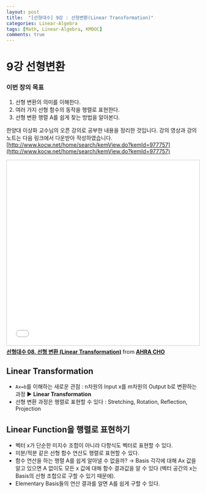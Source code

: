 ```yaml
---
layout: post
title:  "[선형대수] 9강 : 선형변환(Linear Transformation)"
categories: Linear-Algebra
tags: [Math, Linear-Algebra, KMOOC]
comments: true
---
```



# 9강 선형변환
### 이번 장의 목표
1. 선형 변환의 의미를 이해한다.  
2. 여러 가지 선형 함수의 동작을 행렬로 표현한다.  
3. 선형 변환 행렬 A를 쉽게 찾는 방법을 알아본다.  
  
  

한양대 이상화 교수님의 오픈 강의로 공부한 내용을 정리한 것입니다. 강의 영상과 강의 노트는 다음 링크에서 다운받아 작성하였습니다.  
[http://www.kocw.net/home/search/kemView.do?kemId=977757](http://www.kocw.net/home/search/kemView.do?kemId=977757)   

<iframe src="//www.slideshare.net/slideshow/embed_code/key/iiuwZSDB3rWod7" width="595" height="485" frameborder="0" marginwidth="0" marginheight="0" scrolling="no" style="border:1px solid #CCC; border-width:1px; margin-bottom:5px; max-width: 100%;" allowfullscreen> </iframe> <div style="margin-bottom:5px"> <strong> <a href="//www.slideshare.net/ahra-cho/08-linear-transformation" title="선형대수 08. 선형 변환 (Linear Transformation)" target="_blank">선형대수 08. 선형 변환 (Linear Transformation)</a> </strong> from <strong><a href="https://www.slideshare.net/ahra-cho" target="_blank">AHRA CHO</a></strong> </div>
  
  

## Linear Transformation
- `Ax=b`를 이해하는 새로운 관점 : n차원의 Input x를 m차원의 Output b로 변환하는 과정 ▶ **Linear Transformation**
- 선형 변환 과정은 행렬로 표현할 수 있다 : Stretching, Rotation, Reflection, Projection

## Linear Function을 행렬로 표현하기
- 벡터 x가 단순한 미지수 조합이 아니라 다항식도 벡터로 표현할 수 있다.
- 미분/적분 같은 선형 함수 연산도 행렬로 표현할 수 있다.  
- 함수 연산을 하는 행렬 A를 쉽게 알아낼 수 없을까? → Basis 각각에 대해 Ax 값을 알고 있으면 A 없이도 모든 x 값에 대해 함수 결과값을 알 수 있다 (벡터 공간의 x는 Basis의 선형 조합으로 구할 수 있기 때문에).  
- Elementary Basis들의 연산 결과를 알면 A를 쉽게 구할 수 있다.  

